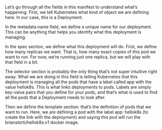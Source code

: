 Let’s go through all the fields in this manifest to understand what’s happening. First, we tell Kubernetes what kind of object we are defining here. In our case, this is a Deployment.

In the metadata.name field, we define a unique name for our deployment. This can be anything that helps you identify what this deployment is managing.

In the spec section, we define what this deployment will do. First, we define how many replicas we want. That is, how many exact copies of this pod we want to run. For now, we’re running just one replica, but we will play with that field in a bit.

The selector section is probably the only thing that’s not super intuitive right away. What we are doing in this field is telling Kubernetes that this deployment is managing all the pods that have a label called app with the value hellok8s. This is what links deployments to pods. Labels are simply key-value pairs that you define for your pods, and that’s what is used to find all the pods that a Deployment needs to look after.

Then we define the template section: that’s the definition of pods that we want to run. Here, we are defining a pod with the label app: hellok8s (to create the link with the deployment) and saying this pod will run the brianstorti/hellok8s:v1 docker image.

